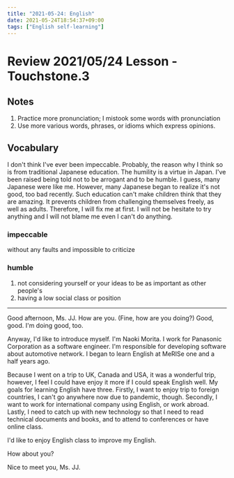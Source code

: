 ```yaml
---
title: "2021-05-24: English"
date: 2021-05-24T18:54:37+09:00
tags: ["English self-learning"]
---
```


# Review 2021/05/24 Lesson - Touchstone.3

## Notes
1. Practice more pronunciation; I mistook some words with pronunciation
2. Use more various words, phrases, or idioms which express opinions.

## Vocabulary

I don't think I've ever been impeccable.
Probably, the reason why I think so is from traditional Japanese education.
The humility is a virtue in Japan.
I've been raised being told not to be arrogant and to be humble.
I guess, many Japanese were like me.
However, many Japanese began to realize it's not good, too bad recently.
Such education can't make children think that they are amazing.
It prevents children from challenging themselves freely, as well as adults.
Therefore, I will fix me at first.
I will not be hesitate to try anything and I will not blame me even I can't do anything.

### impeccable
without any faults and impossible to criticize

### humble
1. not considering yourself or your ideas to be as important as other people's
2. having a low social class or position

- - -

Good afternoon, Ms. JJ.
How are you.
(Fine, how are you doing?)
Good, good. I'm doing good, too.

Anyway, I'd like to introduce myself.
I'm Naoki Morita.
I work for Panasonic Corporation as a software engineer.
I'm responsible for developing software about automotive network.
I began to learn English at MeRISe one and a half years ago.

Because I went on a trip to UK, Canada and USA, it was a wonderful trip,
however, I feel I could have enjoy it more if I could speak English well.
My goals for learning English have three.
Firstly, I want to enjoy trip to foreign countries, I can't go anywhere now due to pandemic, though.
Secondly, I want to work for international company using English, or work abroad.
Lastly, I need to catch up with new technology so that I need to read technical documents and books,
and to attend to conferences or have online class.

I'd like to enjoy English class to improve my English.

How about you?

Nice to meet you, Ms. JJ.
